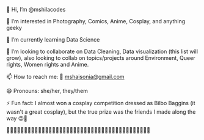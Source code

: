 👋 Hi, I’m @mshilacodes

👀 I’m interested in Photography, Comics, Anime, Cosplay, and anything geeky

🌱 I’m currently learning Data Science 

💞️ I’m looking to collaborate on Data Cleaning, Data visualization (this list will grow), also looking to collab on topics/projects around Environment, Queer rights, Women rights and Anime.  

📫 How to reach me: 📨 mshaisonia@gmail.com

😄 Pronouns: she/her, they/them

⚡ Fun fact: I almost won a cosplay competition dressed as Bilbo Baggins (it wasn't a great cosplay), but the true prize was the friends I made along the way 😉🎉

🐾🐾🐾🐾🐾🐾🐾🐾🐾🐾🐾🐾🐾🐾🐾🐾🐾🐾🐾🐾🐾🐾🐾🐾🐾🐾🐾🐾🐾🐾🐾🐾🐾🐾🐾🐾🐾🐾🐾🐾🐾
<!---
mshilacodes/mshilacodes is a ✨ special ✨ repository because its `README.md` (this file) appears on your GitHub profile.
You can click the Preview link to take a look at your changes.
--->
